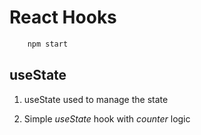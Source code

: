 # React Hooks

```sh
    npm start
```

## useState

1. useState used to manage the state

2. Simple _useState_ hook with _counter_ logic
